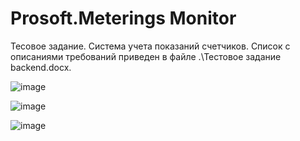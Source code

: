 # Prosoft.Meterings Monitor

Тесовое задание.
Система учета показаний счетчиков.
Список с описаниями требований приведен в файле .\Тестовое задание backend.docx.

![image](https://github.com/user-attachments/assets/901679d3-8634-4090-b6be-1c30adfe00e4)

![image](https://github.com/user-attachments/assets/c7efeaa0-3d34-4dd4-a782-166000a088ca)

![image](https://github.com/user-attachments/assets/0a5daac8-94c6-4d45-abb1-af50cc847566)
